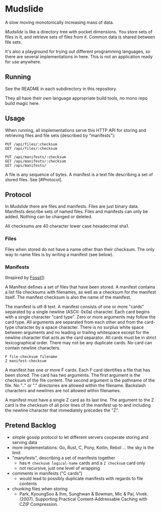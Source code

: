 # Mudslide

A slow moving monotonically increasing mass of data.

_Mudslide_ is like a directory tree with pocket dimensions.
You store sets of files in it, and retrieve sets of files from it.
Common data is shared between file sets.

It's also a playground for trying out different programming languages,
so there are several implementations in here. This is not an application
ready for use anywhere.

## Running

See the README in each subdirectory in this repository.

They all have their own language appropriate build tools, no mono repo
build magic here.

## Usage

When running, all implementations serve this HTTP API for storing and
retrieving files and file sets (described by "manifests"):

    PUT /api/files/:checksum
    GET /api/files/:checksum

    PUT /api/manifests/:checksum
    GET /api/manifests/:checksum
    GET /api/manifests/

A file is any sequence of bytes. A manifest is a text file describing a
set of stored files. See [#Protocol].

## Protocol

In _Mudslide_ there are files and manifests. Files are just binary data.
Manifests describe sets of named files. Files and manifests can only be added.
Nothing can be changed or deleted.

All checksums are 40 character lower case hexadecimal sha1.

### Files

Files when stored do not have a name other than their checksum. The only way
to name files is by writing a manifest (see below).

### Manifests

(Inspired by [Fossil]])

A Manifest defines a set of files that have been stored. A manifest contains a
list file checksums with filenames,  as well as a checksum for the manifest
itself. The manifest checksum is also the name of the manifest.

The manifest is utf-8 text. A manifest consists of one or more "cards"
separated by a single newline (ASCII: 0x0a) character. Each card begins with a
single character "card type". Zero or more arguments may follow the card type.
All arguments are separated from each other and from the card-type character
by a space character. There is no surplus white space between arguments
and no leading or trailing whitespace except for the newline character that
acts as the card separator. All cards must be in strict lexicographical order.
There may not be any duplicate cards. No card can contain newline characters.

    F file-checksum filename
    Z manifest-checksum

A manifest has one or more F cards. Each F card identifies a file that has
been stored. The card has two arguments. The first argument is the checksum
of the file content. The second argument is the pathname of the file.
No ".." or "." directories are allowed within the filename. Backslash
characters and newlines are not allowed within filenames.

A manifest must have a single Z card as its last line. The argument to the Z
card is the checksum of all prior lines of the manifest up to and including
the newline character that immediately precedes the "Z".

[Fossil]: https://www.fossil-scm.org/

## Pretend Backlog

- simple gossip protocol to let different servers cooperate storing and serving data
- more implementations: Go, Rust, C, Pony, Kotlin, Rebol ... the sky is the limit
- "manyfests", describing a set of manifests together
  - has `M checksum logical-name` cards and a `Z checksum` card only
  - not recursive, just one level of wrapping
- comments in manifests ("C cards")
  - would lead to possibly duplicate manifests with regards to file contents
- chunking files when storing
  - Park, KyoungSoo & Ihm, Sunghwan & Bowman, Mic & Pai, Vivek. (2007). Supporting Practical Content-Addressable Caching with CZIP Compression.
